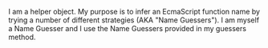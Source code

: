 I am a helper object. My purpose is to infer an EcmaScript function name by trying a number of different strategies (AKA "Name Guessers"). I am myself a Name Guesser and I use the Name Guessers provided in my guessers method.